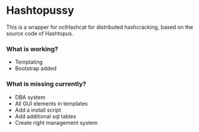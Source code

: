 # Hashtopussy #

This is a wrapper for oclHashcat for distributed hashcracking, based on the source code of Hashtopus.

### What is working? ###

* Templating
* Bootstrap added

### What is missing currently? ###

* DBA system
* All GUI elements in templates
* Add a install script
* Add additional sql tables
* Create right management system